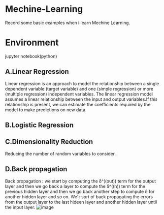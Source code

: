 # Mechine-Learning
Record some basic examples when i learn Mechine Learning.
# Environment
jupyter notebook(python)


## A.Linear Regression
  Linear regression is an approach to model the relationship between a single dependent variable (target variable) and one (simple regression) or more (multiple regression) independent variables. The linear regression model assumes a linear relationship between the input and output variables.If this relationship is present, we can estimate the coefficients required by the model to make predictions on new data.

## B.Logistic Regression

## C.Dimensionality Reduction
  Reducing the number of random variables to consider.

## D.Back propagation
  Back propagation : we start by computing the δ^((out))  term for the output layer and then we go back a layer to compute the δ^((h))  term for the previous hidden layer and then we go back another step to compute δ for another hidden layer and so on. We'r sort of back propagating the errors from the output layer to the last hideen layer and another hidden layer until the input layer. ![image](https://user-images.githubusercontent.com/76501135/126061209-9158509f-c3b1-46e8-a032-7fa0b3d729a6.png)
